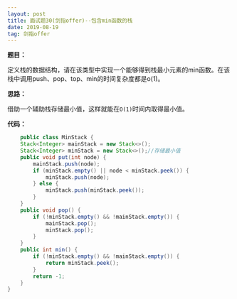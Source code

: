 ```yaml
---
layout: post
title: 面试题30(剑指offer)--包含min函数的栈
date: 2019-08-19 
tag: 剑指offer
---
```

**题目：**

 定义栈的数据结构，请在该类型中实现一个能够得到栈最小元素的min函数。在该栈中调用push、pop、top、min的时间复杂度都是o(1)。

**思路：**

借助一个辅助栈存储最小值，这样就能在`O(1)`时间内取得最小值。

**代码：**

```java
	public class MinStack {
    Stack<Integer> mainStack = new Stack<>();
    Stack<Integer> minStack = new Stack<>();//存储最小值
    public void put(int node) {
        mainStack.push(node);
        if (minStack.empty() || node < minStack.peek()) {
            minStack.push(node);
        } else {
            minStack.push(minStack.peek());
        }
    }
    public void pop() {
        if (!minStack.empty() && !mainStack.empty()) {
            mainStack.pop();
            minStack.pop();
        }
    }
    public int min() {
        if (!minStack.empty() && !mainStack.empty()) {
            return minStack.peek();
        }
        return -1;
    }
}
```

